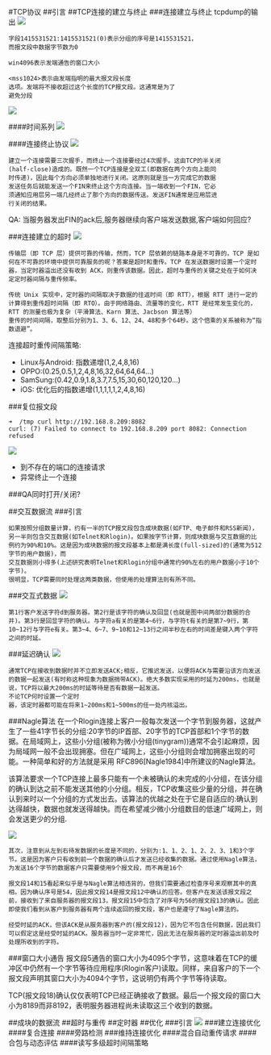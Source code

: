 #TCP协议
##引言
##TCP连接的建立与终止
###连接建立与终止
tcpdump的输出
![](http://daheli.qiniudn.com/2017-06-08-14968166750175.jpg)

```
字段1415531521:1415531521(0)表示分组的序号是1415531521，
而报文段中数据字节数为0

win4096表示发端通告的窗口大小

<mss1024>表示由发端指明的最大报文段长度
选项。发端将不接收超过这个长度的TCP报文段。这通常是为了
避免分段
```

![](http://daheli.qiniudn.com/2017-06-08-14968166916098.jpg)


####时间系列
![](http://daheli.qiniudn.com/2017-06-08-14968163004096.jpg)

####连接终止协议
![](http://daheli.qiniudn.com/2017-06-08-14968192768392.jpg)

```
建立一个连接需要三次握手，而终止一个连接要经过4次握手。这由TCP的半关闭
(half-close)造成的。既然一个TCP连接是全双工(即数据在两个方向上能同
时传递)，因此每个方向必须单独地进行关闭。这原则就是当一方完成它的数据
发送任务后就能发送一个FIN来终止这个方向连接。当一端收到一个FIN，它必
须通知应用层另一端几经终止了那个方向的数据传送。发送FIN通常是应用层进
行关闭的结果。
```
QA: 当服务器发出FIN的ack后,服务器继续向客户端发送数据,客户端如何回应?


###连接建立的超时
![](http://daheli.qiniudn.com/2017-06-08-14968234809617.jpg)

```
传输层（即 TCP 层）提供可靠的传输，然而，TCP 层依赖的链路本身是不可靠的，TCP 是如何在不可靠的环境中提供可靠服务的呢？答案是超时和重传。TCP 在发送数据时设置一个定时器，当定时器溢出还没有收到 ACK，则重传该数据。因此，超时与重传的关键之处在于如何决定定时器间隔与重传频率。

传统 Unix 实现中，定时器的间隔取决于数据的往返时间（即 RTT），根据 RTT 进行一定的计算得到重传超时间隔（即 RTO）。由于网络路由、流量等的变化，RTT 是经常发生变化的，RTT 的测量也极为复杂（平滑算法、Karn 算法、Jacbson 算法等）
重传的时间间隔，取整后分别为1、3、6、12、24、48和多个64秒。这个倍乘的关系被称为“指数退避”。
```
连接超时重传间隔策略:
* Linux与Android: 指数递增(1,2,4,8,16)
* OPPO:(0.25,0.5,1,2,4,8,16,32,64,64,64…)
* SamSung:(0.42,0.9,1.8,3.7,7.5,15,30,60,120,120…)
* iOS: 优化后的指数递增(1,1,1,1,1,2,4,8,16)


###复位报文段
```
➜  /tmp curl http://192.168.8.209:8082
curl: (7) Failed to connect to 192.168.8.209 port 8082: Connection refused
```
![](http://daheli.qiniudn.com/2017-06-08-14968279066314.jpg)
* 到不存在的端口的连接请求
* 异常终止一个连接


###QA同时打开/关闭?

##交互数据流
###引言
```
如果按照分组数量计算，约有一半的TCP报文段包含成块数据(如FTP、电子邮件和RSS新闻)，另一半则包含交互数据(如Telnet和Rlogin)。如果按字节计算，则成块数据与交互数据的比例约为90%和10%。这是因为成块数据的报文段基本上都是满长度(full-sized)的(通常为512字节的用户数据)，而交互数据则小得多(上述研究表明Telnet和Rlogin分组中通常约90%左右的用户数据小于10个字节)。很明显，TCP需要同时处理这两类数据，但使用的处理算法则有所不同。
```
###交互式数据
![](http://daheli.qiniudn.com/2017-06-08-14968402578949.jpg)

```
第1行客户发送字符d到服务器。第2行是该字符的确认及回显(也就是图中间两部分数据的合并)。第3行是回显字符的确认。与字符a有关的是第4~6行，与字符t有关的是第7~9行，第10~12行与字符e有关。第3~4、6~7、9~10和12~13行之间半秒左右的时间差是键入两个字符之间的时延。
```
###延迟确认
![](http://daheli.qiniudn.com/2017-06-08-14968504026284.jpg)

```
通常TCP在接收到数据时并不立即发送ACK;相反，它推迟发送，以便将ACK与需要沿该方向发送的数据一起发送(有时称这种现象为数据捎带ACK)。绝大多数实现采用的时延为200ms，也就是说，TCP将以最大200ms的时延等待是否有数据一起发送。
不论TCP何时设置一个定时
器，该定时器都可能在将来1~200ms和1~500ms的任一处内核溢出。
```

###Nagle算法
在一个Rlogin连接上客户一般每次发送一个字节到服务器，这就产生了一些41字节长的分组:20字节的IP首部、20字节的TCP首部和1个字节的数据。在局域网上，这些小分组(被称为微小分组(tinygram))通常不会引起麻烦，因为局域网一般不会出现拥塞。但在广域网上，这些小分组则会增加拥塞出现的可能。一种简单和好的方法就是采用
RFC896[Nagle1984]中所建议的Nagle算法。

该算法要求一个TCP连接上最多只能有一个未被确认的未完成的小分组，在该分组的确认到达之前不能发送其他的小分组。相反，TCP收集这些少量的分组，并在确认到来时以一个分组的方式发出去。该算法的优越之处在于它是自适应的:确认到达得越快，数据也就发送得越快。而在希望减少微小分组数目的低速广域网上，则会发送更少的分组.

![](http://daheli.qiniudn.com/2017-06-08-14968530389498.jpg)

```
其次，注意到从左到右待发数据的长度是不同的，分别为:1、1、2、1、2、2、3、1和3个字节。这是因为客户只有收到前一个数据的确认后才发送已经收集的数据。通过使用Nagle算法，为发送16个字节的数据客户只需要使用9个报文段，而不再是16个
```

```
报文段14和15看起来似乎是与Nagle算法相违背的，但我们需要通过检查序号来观察其中的真相。因为确认序号是54，因此报文段14是报文段12中确认的应答。但客户在发送该报文段之前，接收到了来自服务器的报文段13，报文段15中包含了对序号为56的报文段13的确认。因此即使我们看到从客户到服务器有两个连续返回的报文段，客户也是遵守了Nagle算法的。
```
```
经受时延的ACK，但该ACK是从服务器到客户的(报文段12)，因为它不包含任何数据，因此我们可以假定这是经受时延的ACK。服务器当时一定非常忙，因此无法在服务器的定时器溢出前及时处理所收到的字符。
```

###窗口大小通告
报文段5通告的窗口大小为4095个字节，这意味着在TCP的缓冲区中仍然有一个字节等待应用程序(Rlogin客户)读取。同样，来自客户的下一个报文段声明其窗口大小为4094个字节，这说明仍有两个字节等待读取。

TCP(报文段18)确认仅仅表明TCP已经正确接收了数据。最后一个报文段的窗口大小为8189而非8192，表明服务器进程尚未读取这三个收到的数据。


##成块的数据流
##超时与重传
##定时器
##优化
###引言
![](http://daheli.qiniudn.com/2017-06-08-14968493912238.jpg)
###建立连接优化
####复合连接
####旁路检测
###维持连接优化
####混合自动重传请求
####合包与动态评估
####读写多级超时间隔策略









